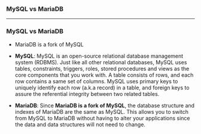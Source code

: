### MySQL vs MariaDB

-----------------------------------

### MySQL vs MariaDB

* MariaDB is a fork of MySQL

* **MySQL**: MySQL is an open-source relational database management system (RDBMS). Just like all other relational databases, MySQL uses tables, constraints, triggers, roles, stored procedures and views as the core components that you work with. A table consists of rows, and each row contains a same set of columns. MySQL uses primary keys to uniquely identify each row (a.k.a record) in a table, and foreign keys to assure the referential integrity between two related tables.

* **MariaDB**: Since **MariaDB is a fork of MySQL**, the database structure and indexes of MariaDB are the same as MySQL. This allows you to switch from MySQL to MariaDB without having to alter your applications since the data and data structures will not need to change.

